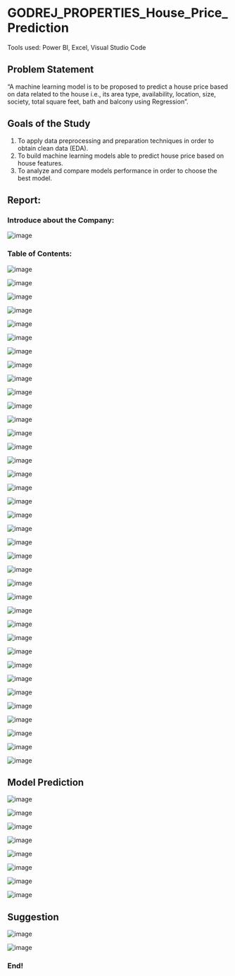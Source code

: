 # GODREJ_PROPERTIES_House_Price_Prediction
Tools used: Power BI, Excel, Visual Studio Code

## Problem Statement
“A machine learning model is to be proposed to predict a house price based on data related to the house i.e., its area type, availability, location, size, society, total square feet, bath and balcony using Regression”.

## Goals of the Study
1.	To apply data preprocessing and preparation techniques in order to obtain clean data (EDA).
2.	To build machine learning models able to predict house price based on house features.
3.	To analyze and compare models performance in order to choose the best model.

## Report:
### Introduce about the Company:
![image](https://github.com/WalterEdwardd/GODREJ_PROPERTIES_House_Price_Prediction/assets/128374617/d7370361-a6f9-419b-bbca-8e849e36d8c7)

### Table of Contents:
![image](https://github.com/WalterEdwardd/GODREJ_PROPERTIES_House_Price_Prediction/assets/128374617/0ce03998-eba3-4b32-a2f2-054df6609cff)

![image](https://github.com/WalterEdwardd/GODREJ_PROPERTIES_House_Price_Prediction/assets/128374617/e33e0785-b214-4891-a952-321a846b6b38)

![image](https://github.com/WalterEdwardd/GODREJ_PROPERTIES_House_Price_Prediction/assets/128374617/42fdd387-d972-483a-9b9c-5be156edfa1d)

![image](https://github.com/WalterEdwardd/GODREJ_PROPERTIES_House_Price_Prediction/assets/128374617/b83af6f2-71d8-4bc8-9573-3ed576fb157f)

![image](https://github.com/WalterEdwardd/GODREJ_PROPERTIES_House_Price_Prediction/assets/128374617/165da5b6-4949-4fd3-93ff-b759fe8e3be0)

![image](https://github.com/WalterEdwardd/GODREJ_PROPERTIES_House_Price_Prediction/assets/128374617/27d5da00-962a-4de7-add5-055c9a2239b1)

![image](https://github.com/WalterEdwardd/GODREJ_PROPERTIES_House_Price_Prediction/assets/128374617/e5051d75-da19-4edd-a59c-6e3157d00b11)

![image](https://github.com/WalterEdwardd/GODREJ_PROPERTIES_House_Price_Prediction/assets/128374617/ec8d5c98-2117-4c6a-8da5-19341ad5cd09)

![image](https://github.com/WalterEdwardd/GODREJ_PROPERTIES_House_Price_Prediction/assets/128374617/9f39910a-0960-477b-803c-1f149f839938)

![image](https://github.com/WalterEdwardd/GODREJ_PROPERTIES_House_Price_Prediction/assets/128374617/853f0f6a-b8cf-4329-b671-2f1da6800c0c)

![image](https://github.com/WalterEdwardd/GODREJ_PROPERTIES_House_Price_Prediction/assets/128374617/f62098c1-8871-4a48-853d-2493d56811d9)

![image](https://github.com/WalterEdwardd/GODREJ_PROPERTIES_House_Price_Prediction/assets/128374617/b77d0e5a-d310-45b2-b1d6-e649af7911e0)

![image](https://github.com/WalterEdwardd/GODREJ_PROPERTIES_House_Price_Prediction/assets/128374617/53f24e9e-cc5e-4924-b170-e33f1be7ec96)

![image](https://github.com/WalterEdwardd/GODREJ_PROPERTIES_House_Price_Prediction/assets/128374617/a717e83f-1ad5-48dc-8de0-ffcaa177aadb)

![image](https://github.com/WalterEdwardd/GODREJ_PROPERTIES_House_Price_Prediction/assets/128374617/32235bd8-fb0d-4cfc-894d-23d2fec4ff07)

![image](https://github.com/WalterEdwardd/GODREJ_PROPERTIES_House_Price_Prediction/assets/128374617/7e70b52f-a9ee-4fe5-bfcc-b063722bf2a4)

![image](https://github.com/WalterEdwardd/GODREJ_PROPERTIES_House_Price_Prediction/assets/128374617/e548f245-f95c-4706-924b-9d27b8cbd30a)

![image](https://github.com/WalterEdwardd/GODREJ_PROPERTIES_House_Price_Prediction/assets/128374617/7ac20c35-279d-4fb2-99e8-121aceff47ad)

![image](https://github.com/WalterEdwardd/GODREJ_PROPERTIES_House_Price_Prediction/assets/128374617/9bf414e3-adae-41fc-8311-4c7c4754da40)

![image](https://github.com/WalterEdwardd/GODREJ_PROPERTIES_House_Price_Prediction/assets/128374617/38812b6a-95e9-440b-97c8-82a89693ad35)

![image](https://github.com/WalterEdwardd/GODREJ_PROPERTIES_House_Price_Prediction/assets/128374617/0fdce945-656e-4ac8-bdcc-392529188c7c)

![image](https://github.com/WalterEdwardd/GODREJ_PROPERTIES_House_Price_Prediction/assets/128374617/0d7f8ae2-d335-420b-9591-5412d9e72dad)

![image](https://github.com/WalterEdwardd/GODREJ_PROPERTIES_House_Price_Prediction/assets/128374617/77f5ae63-c7a4-459d-b208-cb7039d5fd87)

![image](https://github.com/WalterEdwardd/GODREJ_PROPERTIES_House_Price_Prediction/assets/128374617/09582612-5f0c-4726-a033-f9fcf8d48ff3)

![image](https://github.com/WalterEdwardd/GODREJ_PROPERTIES_House_Price_Prediction/assets/128374617/7eff220b-b221-4b54-b891-ae98e82971ac)

![image](https://github.com/WalterEdwardd/GODREJ_PROPERTIES_House_Price_Prediction/assets/128374617/7efe55af-6b9d-4833-92e5-2eafc295f4ee)

![image](https://github.com/WalterEdwardd/GODREJ_PROPERTIES_House_Price_Prediction/assets/128374617/2eda5b04-b6bd-4cf3-8fd6-b7c45df902c2)

![image](https://github.com/WalterEdwardd/GODREJ_PROPERTIES_House_Price_Prediction/assets/128374617/3b10dcd1-9d81-4086-b64d-5fdeb4c3d47f)

![image](https://github.com/WalterEdwardd/GODREJ_PROPERTIES_House_Price_Prediction/assets/128374617/6cad185a-f021-4644-a469-febbdb63e9a2)

![image](https://github.com/WalterEdwardd/GODREJ_PROPERTIES_House_Price_Prediction/assets/128374617/67b34dd5-ac1f-459a-8903-f790c4610508)

![image](https://github.com/WalterEdwardd/GODREJ_PROPERTIES_House_Price_Prediction/assets/128374617/3a314c4c-c29e-400b-b76f-ea77b2aab863)

![image](https://github.com/WalterEdwardd/GODREJ_PROPERTIES_House_Price_Prediction/assets/128374617/1353b8fe-986d-45e5-b42d-c34d289e9217)

![image](https://github.com/WalterEdwardd/GODREJ_PROPERTIES_House_Price_Prediction/assets/128374617/6614c5f6-899c-4b1a-a454-f5531dd5b2d0)

![image](https://github.com/WalterEdwardd/GODREJ_PROPERTIES_House_Price_Prediction/assets/128374617/7572d909-4c48-4bae-b15a-be1ae566dd06)

![image](https://github.com/WalterEdwardd/GODREJ_PROPERTIES_House_Price_Prediction/assets/128374617/c3063343-36cf-40ce-b715-386d7eaf1b67)

![image](https://github.com/WalterEdwardd/GODREJ_PROPERTIES_House_Price_Prediction/assets/128374617/0b839724-2614-4303-a788-73c19f17a9b7)

![image](https://github.com/WalterEdwardd/GODREJ_PROPERTIES_House_Price_Prediction/assets/128374617/fdadf36b-fae1-44ea-a1d5-18523545e5f6)

## Model Prediction

![image](https://github.com/WalterEdwardd/GODREJ_PROPERTIES_House_Price_Prediction/assets/128374617/285d7eb7-ad0a-4513-820f-3fcc2e39c991)

![image](https://github.com/WalterEdwardd/GODREJ_PROPERTIES_House_Price_Prediction/assets/128374617/354fff0d-ea9f-41fa-a289-7cf70d01b2f7)

![image](https://github.com/WalterEdwardd/GODREJ_PROPERTIES_House_Price_Prediction/assets/128374617/211b039a-a502-4ffc-a57e-4f422b969d4c)

![image](https://github.com/WalterEdwardd/GODREJ_PROPERTIES_House_Price_Prediction/assets/128374617/03f26784-bdfa-404a-b5cc-2560d6d4f317)

![image](https://github.com/WalterEdwardd/GODREJ_PROPERTIES_House_Price_Prediction/assets/128374617/c4d9d1b1-c15d-42ef-97f2-155a27484c48)

![image](https://github.com/WalterEdwardd/GODREJ_PROPERTIES_House_Price_Prediction/assets/128374617/bf46b36a-5d6b-401c-87fb-8853f34e8a8b)

![image](https://github.com/WalterEdwardd/GODREJ_PROPERTIES_House_Price_Prediction/assets/128374617/d40018e4-8ef4-436e-9ef6-424235058234)

![image](https://github.com/WalterEdwardd/GODREJ_PROPERTIES_House_Price_Prediction/assets/128374617/342949df-3614-4167-8829-efaf40d829ba)

## Suggestion

![image](https://github.com/WalterEdwardd/GODREJ_PROPERTIES_House_Price_Prediction/assets/128374617/3c74b8ae-77ec-4cdf-88cc-e48771847d65)

![image](https://github.com/WalterEdwardd/GODREJ_PROPERTIES_House_Price_Prediction/assets/128374617/fa0e1b83-1c63-4412-a39e-86cade9f48af)

### End!
